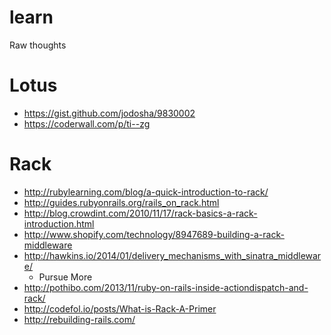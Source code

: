 learn
=====

Raw thoughts

# Lotus

- https://gist.github.com/jodosha/9830002
- https://coderwall.com/p/ti--zg

# Rack

- http://rubylearning.com/blog/a-quick-introduction-to-rack/
- http://guides.rubyonrails.org/rails_on_rack.html
- http://blog.crowdint.com/2010/11/17/rack-basics-a-rack-introduction.html
- http://www.shopify.com/technology/8947689-building-a-rack-middleware
- http://hawkins.io/2014/01/delivery_mechanisms_with_sinatra_middleware/
  - Pursue More 
- http://pothibo.com/2013/11/ruby-on-rails-inside-actiondispatch-and-rack/
- http://codefol.io/posts/What-is-Rack-A-Primer
- http://rebuilding-rails.com/
